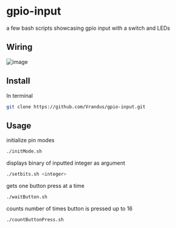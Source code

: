 # gpio-input
a few bash scripts showcasing gpio input with a switch and LEDs

## Wiring

![image](https://puu.sh/C8jUh/946b220578.jpg)

## Install
In terminal

```bash
git clone https://github.com/Vrandus/gpio-input.git
```

## Usage

initialize pin modes

```bash
./initMode.sh
```

displays binary of inputted integer as argument

```bash
./setbits.sh <integer>
```

gets one button press at a time

```bash
./waitButton.sh
```

counts number of times button is pressed up to 16

```bash
./countButtonPress.sh
```
